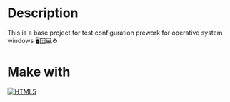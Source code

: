 # Description
This is a base project for test configuration prework for operative system windows 🖥️🪟💻⚙️

# Make with

[![HTML5](https://img.shields.io/badge/HTML5-e56034?style=for-the-badge&logo=html5&logoColor=white&labelColor=000000)]()